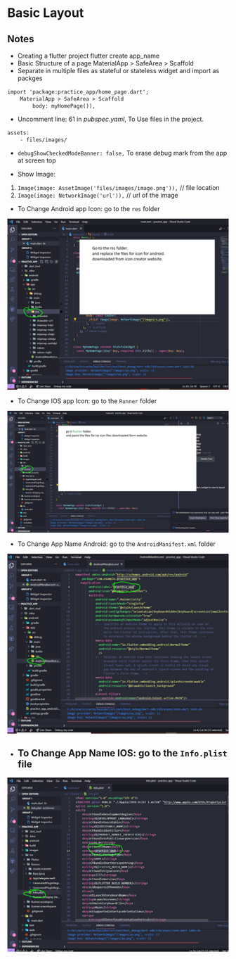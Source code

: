# Basic Layout

## Notes
 -   Creating a flutter project 
flutter create app_name
 -   Basic Structure of a page
MaterialApp > SafeArea > Scaffold
 -   Separate in multiple files as stateful or stateless widget and import as packges
```
import 'package:practice_app/home_page.dart';
    MaterialApp > SafeArea > Scaffold
        body: myHomePage()),
```
 -   Uncomment line: 61 in *pubspec.yaml*, To Use files in the project.
```
assets:
    - files/images/
```
 -   `debugShowCheckedModeBanner: false,` To erase debug mark from the app at screen top

 -   Show Image:
 1.  `Image(image: AssetImage('files/images/image.png')),` // file location
 2.  `Image(image: NetworkImage('url')),` //  url of the image

 -   To Change Android app Icon: go to the `res` folder

![Change Icon Android](files/images/ChangeApp_IconAndroid.JPG)

 -  To Change IOS app Icon: go to the `Runner` folder

![Change Icon IOS](files/images/ChangeApp_Icon_IOS.JPG)


 -  To Change App Name Android: go to the `AndroidManifest.xml` folder

![Change App Name Android](files/images/ChangeAppNameAndroid.JPG)

 - ## To Change App Name IOS: go to the `Info.plist` file

![Change App Name IOS](files/images/ChangeAppNameIOS.JPG)

